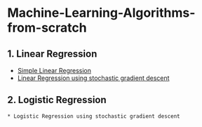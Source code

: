 # Machine-Learning-Algorithms-from-scratch

## 1. Linear Regression
   * [Simple Linear Regression](https://github.com/kuluruvineeth/Machine-Learning-Algorithms-from-scratch/blob/main/linear%20regression%20from%20scratch.ipynb)
   * [Linear Regression using stochastic gradient descent](https://github.com/kuluruvineeth/Machine-Learning-Algorithms-from-scratch/blob/main/linear%20regression%20using%20gradient%20descent.ipynb)

## 2. Logistic Regression
    * Logistic Regression using stochastic gradient descent
